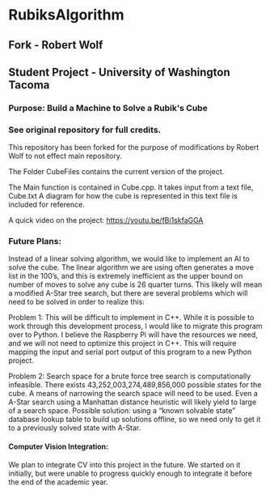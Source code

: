 # RubiksAlgorithm

## Fork - Robert Wolf

## Student Project - University of Washington Tacoma

### Purpose: Build a Machine to Solve a Rubik's Cube 

### See original repository for full credits.
This repository has been forked for the purpose of modifications by Robert Wolf to not effect main repository. 

The Folder CubeFiles contains the current version of the project. 

The Main function is contained in Cube.cpp. It takes input from a text file, Cube.txt
A diagram for how the cube is represented in this text file is included for reference. 

A quick video on the project:
https://youtu.be/fBi1skfaGGA


### Future Plans:
Instead of a linear solving algorithm, we would like to implement an AI to solve the cube. The linear algorithm we are using often generates a move list in the 100’s, and this is extremely inefficient as the upper bound on number of moves to solve any cube is 26 quarter turns. This likely will mean a modified A-Star tree search, but there are several problems which will need to be solved in order to realize this:

Problem 1: This will be difficult to implement in C++. While it is possible to work through this development process, I would like to migrate this program over to Python. I believe the Raspberry Pi will have the resources we need, and we will not need to optimize this project in C++. This will require mapping the input and serial port output of this program to a new Python project. 

Problem 2: Search space for a brute force tree search is computationally infeasible. There exists 43,252,003,274,489,856,000 possible states for the cube. A means of narrowing the search space will need to be used. Even a A-Star search using a Manhattan distance heuristic will likely yield to large of a search space. Possible solution: using a “known solvable state” database lookup table to build up solutions offline, so we need only to get it to a previously solved state with A-Star. 

#### Computer Vision Integration:
We plan to integrate CV into this project in the future. We started on it initially, but were unable to progress quickly enough to integrate it before the end of the academic year. 
